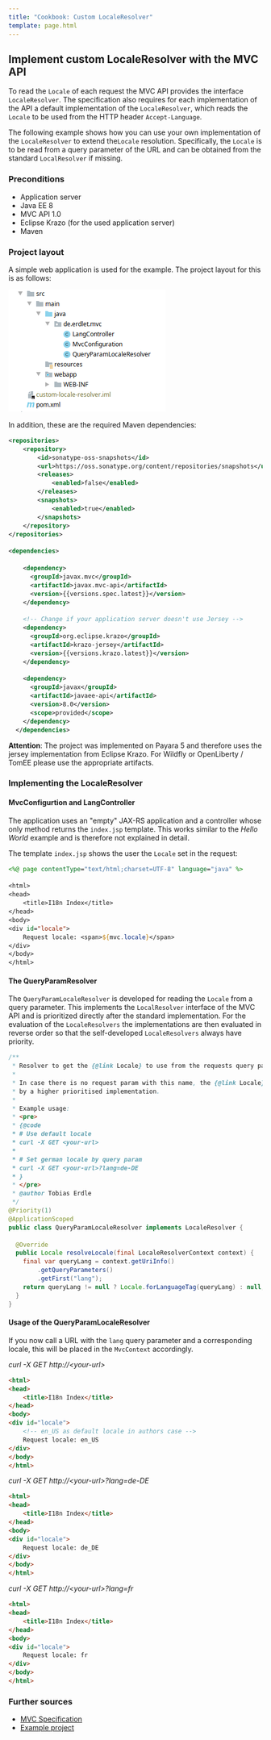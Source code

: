 ```yaml
---
title: "Cookbook: Custom LocaleResolver"
template: page.html
---
```


## Implement custom LocaleResolver with the MVC API
To read the `Locale` of each request the MVC API provides the interface `LocaleResolver`. The specification also requires for each implementation of the API a default implementation of the `LocaleResolver`, which reads the `Locale` to be used from the HTTP header `Accept-Language`.

The following example shows how you can use your own implementation of the `LocaleResolver` to extend the`Locale` resolution. Specifically, the `Locale` is to be read from a query parameter of the URL and can be obtained from the standard `LocalResolver` if missing.

### Preconditions
- Application server
- Java EE 8
- MVC API 1.0
- Eclipse Krazo (for the used application server)
- Maven

### Project layout
A simple web application is used for the example. The project layout for this is as follows:

![Project layout](../../img/cookbook/custom-localeresolver/project_structure.png)

In addition, these are the required Maven dependencies:

```xml
<repositories>
    <repository>
        <id>sonatype-oss-snapshots</id>
        <url>https://oss.sonatype.org/content/repositories/snapshots</url>
        <releases>
            <enabled>false</enabled>
        </releases>
        <snapshots>
            <enabled>true</enabled>
        </snapshots>
    </repository>
</repositories>

<dependencies>

    <dependency>
      <groupId>javax.mvc</groupId>
      <artifactId>javax.mvc-api</artifactId>
      <version>{{versions.spec.latest}}</version>
    </dependency>

    <!-- Change if your application server doesn't use Jersey -->
    <dependency>
      <groupId>org.eclipse.krazo</groupId>
      <artifactId>krazo-jersey</artifactId>
      <version>{{versions.krazo.latest}}</version>
    </dependency>

    <dependency>
      <groupId>javax</groupId>
      <artifactId>javaee-api</artifactId>
      <version>8.0</version>
      <scope>provided</scope>
    </dependency>
  </dependencies>
```

**Attention**: The project was implemented on Payara 5 and therefore uses the jersey implementation
from Eclipse Krazo. For Wildfly or OpenLiberty / TomEE please use the appropriate artifacts.

### Implementing the LocaleResolver
#### MvcConfigurtion and LangController
The application uses an "empty" JAX-RS application and a controller whose only method returns the `index.jsp` template. This works similar to the *Hello World* example and is therefore not explained in detail.

The template `index.jsp` shows the user the `Locale` set in the request:

```jsp
<%@ page contentType="text/html;charset=UTF-8" language="java" %>

<html>
<head>
    <title>I18n Index</title>
</head>
<body>
<div id="locale">
    Request locale: <span>${mvc.locale}</span>
</div>
</body>
</html>

```

#### The QueryParamResolver
The `QueryParamLocaleResolver` is developed for reading the `Locale` from a query parameter. This implements the
`LocalResolver` interface of the MVC API and is prioritized directly after the standard implementation. For the evaluation of the `LocaleResolvers` the
implementations are then evaluated in reverse order so that the self-developed `LocaleResolvers` always have priority. 

```java
/**
 * Resolver to get the {@link Locale} to use from the requests query param <i>lang</i>.
 *
 * In case there is no request param with this name, the {@link Locale} will be resolved
 * by a higher prioritised implementation.
 *
 * Example usage:
 * <pre>
 * {@code
 * # Use default locale
 * curl -X GET <your-url>
 *
 * # Set german locale by query param
 * curl -X GET <your-url>?lang=de-DE
 * }
 * </pre>
 * @author Tobias Erdle
 */
@Priority(1)
@ApplicationScoped
public class QueryParamLocaleResolver implements LocaleResolver {

  @Override
  public Locale resolveLocale(final LocaleResolverContext context) {
    final var queryLang = context.getUriInfo()
        .getQueryParameters()
        .getFirst("lang");
    return queryLang != null ? Locale.forLanguageTag(queryLang) : null;
  }
}
```
#### Usage of the QueryParamLocaleResolver
If you now call a URL with the `lang` query parameter and a corresponding locale, this will be placed in the `MvcContext` accordingly.

*curl -X GET http://\<your-url\>*
```html
<html>
<head>
    <title>I18n Index</title>
</head>
<body>
<div id="locale">
    <!-- en_US as default locale in authors case -->
    Request locale: en_US
</div>
</body>
</html>

```

*curl -X GET http://\<your-url\>?lang=de-DE*
```html
<html>
<head>
    <title>I18n Index</title>
</head>
<body>
<div id="locale">
    Request locale: de_DE
</div>
</body>
</html>

```

*curl -X GET http://\<your-url\>?lang=fr*
```html
<html>
<head>
    <title>I18n Index</title>
</head>
<body>
<div id="locale">
    Request locale: fr
</div>
</body>
</html>

```

### Further sources
- [MVC Specification](https://oss.sonatype.org/service/local/repositories/snapshots/content/javax/mvc/javax.mvc-api/1.0-SNAPSHOT/javax.mvc-api-1.0-20190530.105420-89-spec.pdf)
- [Example project](https://github.com/erdlet/mvc-international-example/tree/master/custom-locale-resolver)